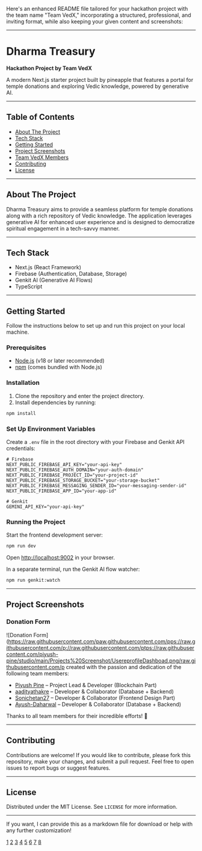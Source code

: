 Here's an enhanced README file tailored for your hackathon project with the team name "Team VedX," incorporating a structured, professional, and inviting format, while also keeping your given content and screenshots:

***

# Dharma Treasury

**Hackathon Project by Team VedX**

A modern Next.js starter project built by pineapple that features a portal for temple donations and exploring Vedic knowledge, powered by generative AI.

***

## Table of Contents

- [About The Project](#about-the-project)
- [Tech Stack](#tech-stack)
- [Getting Started](#getting-started)
- [Project Screenshots](#project-screenshots)
- [Team VedX Members](#team-vedx-members)
- [Contributing](#contributing)
- [License](#license)

***

## About The Project

Dharma Treasury aims to provide a seamless platform for temple donations along with a rich repository of Vedic knowledge. The application leverages generative AI for enhanced user experience and is designed to democratize spiritual engagement in a tech-savvy manner.

***

## Tech Stack

- Next.js (React Framework)
- Firebase (Authentication, Database, Storage)
- Genkit AI (Generative AI Flows)
- TypeScript

***

## Getting Started

Follow the instructions below to set up and run this project on your local machine.

### Prerequisites

- [Node.js](https://nodejs.org/) (v18 or later recommended)
- [npm](https://www.npmjs.com/) (comes bundled with Node.js)

### Installation

1. Clone the repository and enter the project directory.
2. Install dependencies by running:

```bash
npm install
```

### Set Up Environment Variables

Create a `.env` file in the root directory with your Firebase and Genkit API credentials:

```
# Firebase
NEXT_PUBLIC_FIREBASE_API_KEY="your-api-key"
NEXT_PUBLIC_FIREBASE_AUTH_DOMAIN="your-auth-domain"
NEXT_PUBLIC_FIREBASE_PROJECT_ID="your-project-id"
NEXT_PUBLIC_FIREBASE_STORAGE_BUCKET="your-storage-bucket"
NEXT_PUBLIC_FIREBASE_MESSAGING_SENDER_ID="your-messaging-sender-id"
NEXT_PUBLIC_FIREBASE_APP_ID="your-app-id"

# Genkit
GEMINI_API_KEY="your-api-key"
```

### Running the Project

Start the frontend development server:

```bash
npm run dev
```

Open [http://localhost:9002](http://localhost:9002) in your browser.

In a separate terminal, run the Genkit AI flow watcher:

```bash
npm run genkit:watch
```

***

## Project Screenshots

### Donation Form  
![Donation Form](https://raw.githubusercontent.com/paw.githubusercontent.com/pps://raw.githubusercontent.com/p://raw.githubusercontent.com/ptps://raw.githubusercontent.com/piyush-pine/studio/main/Projects%20Screenshot/UsereprofileDashboad.png/raw.githubusercontent.com/p created with the passion and dedication of the following team members:

- [Piyush Pine](https://github.com/piyush-pine) – Project Lead & Developer (Blockchain Part)  
- [aadityathakre](https://github.com/aadityathakre) – Developer & Collaborator (Database + Backend)  
- [Sonichetan27](https://github.com/Sonichetan27) – Developer & Collaborator (Frontend Design Part)  
- [Ayush-Daharwal](https://github.com/Ayush-Daharwal) – Developer & Collaborator (Database + Backend)  

Thanks to all team members for their incredible efforts! 🚀

***

## Contributing

Contributions are welcome! If you would like to contribute, please fork this repository, make your changes, and submit a pull request. Feel free to open issues to report bugs or suggest features.

***

## License

Distributed under the MIT License. See `LICENSE` for more information.

***

If you want, I can provide this as a markdown file for download or help with any further customization!

[1](https://github.com/othneildrew/Best-README-Template)
[2](https://github.com/sahat/hackathon-starter/blob/master/README.md)
[3](https://dev.to/sumonta056/github-readme-template-for-personal-projects-3lka)
[4](https://bulldogjob.com/readme/how-to-write-a-good-readme-for-your-github-project)
[5](https://dbader.org/blog/write-a-great-readme-for-your-github-project)
[6](https://dev.to/zand/a-comprehensive-and-user-friendly-project-readmemd-template-2ei8)
[7](https://www.reddit.com/r/programming/comments/l0mgcy/github_readme_templates_creating_a_good_readme_is/)
[8](https://devpost.com/software/readme-template)

